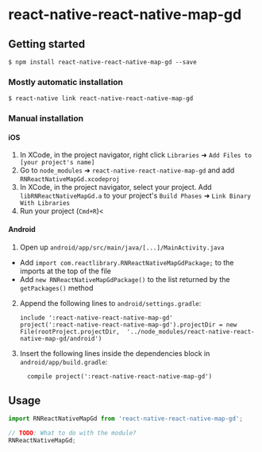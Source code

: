 
# react-native-react-native-map-gd

## Getting started

`$ npm install react-native-react-native-map-gd --save`

### Mostly automatic installation

`$ react-native link react-native-react-native-map-gd`

### Manual installation


#### iOS

1. In XCode, in the project navigator, right click `Libraries` ➜ `Add Files to [your project's name]`
2. Go to `node_modules` ➜ `react-native-react-native-map-gd` and add `RNReactNativeMapGd.xcodeproj`
3. In XCode, in the project navigator, select your project. Add `libRNReactNativeMapGd.a` to your project's `Build Phases` ➜ `Link Binary With Libraries`
4. Run your project (`Cmd+R`)<

#### Android

1. Open up `android/app/src/main/java/[...]/MainActivity.java`
  - Add `import com.reactlibrary.RNReactNativeMapGdPackage;` to the imports at the top of the file
  - Add `new RNReactNativeMapGdPackage()` to the list returned by the `getPackages()` method
2. Append the following lines to `android/settings.gradle`:
  	```
  	include ':react-native-react-native-map-gd'
  	project(':react-native-react-native-map-gd').projectDir = new File(rootProject.projectDir, 	'../node_modules/react-native-react-native-map-gd/android')
  	```
3. Insert the following lines inside the dependencies block in `android/app/build.gradle`:
  	```
      compile project(':react-native-react-native-map-gd')
  	```


## Usage
```javascript
import RNReactNativeMapGd from 'react-native-react-native-map-gd';

// TODO: What to do with the module?
RNReactNativeMapGd;
```
  